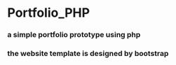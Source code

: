 # Portfolio_PHP
### a simple portfolio prototype using php
### the website template is designed by bootstrap 



